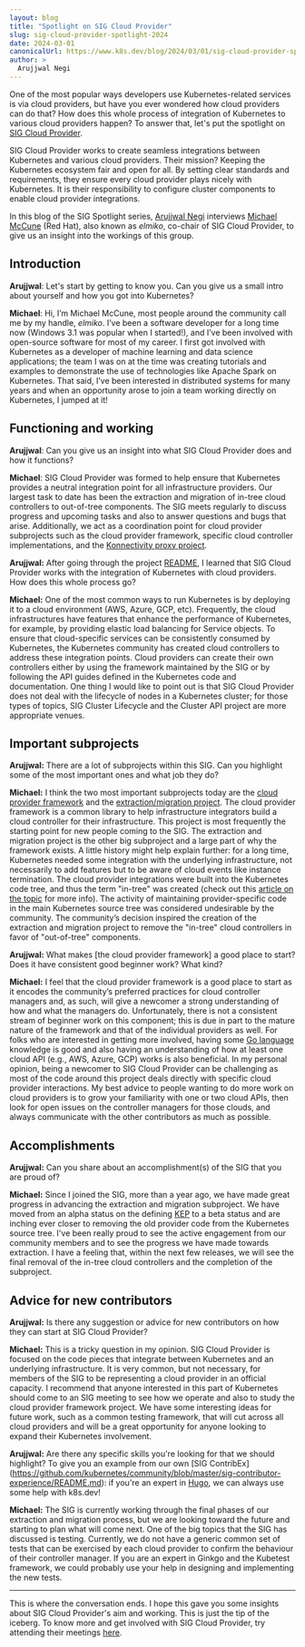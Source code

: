 ```yaml
---
layout: blog
title: "Spotlight on SIG Cloud Provider"
slug: sig-cloud-provider-spotlight-2024
date: 2024-03-01
canonicalUrl: https://www.k8s.dev/blog/2024/03/01/sig-cloud-provider-spotlight-2024/
author: >
  Arujjwal Negi
---
```


One of the most popular ways developers use Kubernetes-related services is via cloud providers, but
have you ever wondered how cloud providers can do that? How does this whole process of integration
of Kubernetes to various cloud providers happen? To answer that, let's put the spotlight on [SIG
Cloud Provider](https://github.com/kubernetes/community/blob/master/sig-cloud-provider/README.md).

SIG Cloud Provider works to create seamless integrations between Kubernetes and various cloud
providers. Their mission? Keeping the Kubernetes ecosystem fair and open for all. By setting clear
standards and requirements, they ensure every cloud provider plays nicely with Kubernetes. It is
their responsibility to configure cluster components to enable cloud provider integrations.

In this blog of the SIG Spotlight series, [Arujjwal Negi](https://twitter.com/arujjval) interviews
[Michael McCune](https://github.com/elmiko) (Red Hat), also known as _elmiko_, co-chair of SIG Cloud
Provider, to give us an insight into the workings of this group.

## Introduction

**Arujjwal**: Let's start by getting to know you. Can you give us a small intro about yourself and
how you got into Kubernetes?

**Michael**: Hi, I’m Michael McCune, most people around the community call me by my handle,
_elmiko_. I’ve been a software developer for a long time now (Windows 3.1 was popular when I
started!), and I’ve been involved with open-source software for most of my career. I first got
involved with Kubernetes as a developer of machine learning and data science applications; the team
I was on at the time was creating tutorials and examples to demonstrate the use of technologies like
Apache Spark on Kubernetes. That said, I’ve been interested in distributed systems for many years
and when an opportunity arose to join a team working directly on Kubernetes, I jumped at it!

## Functioning and working

**Arujjwal**: Can you give us an insight into what SIG Cloud Provider does and how it functions?

**Michael**: SIG Cloud Provider was formed to help ensure that Kubernetes provides a neutral
integration point for all infrastructure providers. Our largest task to date has been the extraction
and migration of in-tree cloud controllers to out-of-tree components. The SIG meets regularly to
discuss progress and upcoming tasks and also to answer questions and bugs that
arise. Additionally, we act as a coordination point for cloud provider subprojects such as the cloud
provider framework, specific cloud controller implementations, and the [Konnectivity proxy
project](https://kubernetes.io/docs/tasks/extend-kubernetes/setup-konnectivity/).


**Arujjwal:** After going through the project
[README](https://github.com/kubernetes/community/blob/master/sig-cloud-provider/README.md), I
learned that SIG Cloud Provider works with the integration of Kubernetes with cloud providers. How
does this whole process go?

**Michael:** One of the most common ways to run Kubernetes is by deploying it to a cloud environment
(AWS, Azure, GCP, etc). Frequently, the cloud infrastructures have features that enhance the
performance of Kubernetes, for example, by providing elastic load balancing for Service objects. To
ensure that cloud-specific services can be consistently consumed by Kubernetes, the Kubernetes
community has created cloud controllers to address these integration points. Cloud providers can
create their own controllers either by using the framework maintained by the SIG or by following
the API guides defined in the Kubernetes code and documentation. One thing I would like to point out
is that SIG Cloud Provider does not deal with the lifecycle of nodes in a Kubernetes cluster;
for those types of topics, SIG Cluster Lifecycle and the Cluster API project are more appropriate
venues.

## Important subprojects

**Arujjwal:** There are a lot of subprojects within this SIG. Can you highlight some of the most
important ones and what job they do?

**Michael:** I think the two most important subprojects today are the [cloud provider
framework](https://github.com/kubernetes/community/blob/master/sig-cloud-provider/README.md#kubernetes-cloud-provider)
and the [extraction/migration
project](https://github.com/kubernetes/community/blob/master/sig-cloud-provider/README.md#cloud-provider-extraction-migration). The
cloud provider framework is a common library to help infrastructure integrators build a cloud
controller for their infrastructure. This project is most frequently the starting point for new
people coming to the SIG. The extraction and migration project is the other big subproject and a
large part of why the framework exists. A little history might help explain further: for a long
time, Kubernetes needed some integration with the underlying infrastructure, not
necessarily to add features but to be aware of cloud events like instance termination. The cloud
provider integrations were built into the Kubernetes code tree, and thus the term "in-tree" was
created (check out this [article on the topic](https://kaslin.rocks/out-of-tree/) for more
info). The activity of maintaining provider-specific code in the main Kubernetes source tree was
considered undesirable by the community. The community’s decision inspired the creation of the
extraction and migration project to remove the "in-tree" cloud controllers in favor of
"out-of-tree" components.


**Arujjwal:** What makes [the cloud provider framework] a good place to start? Does it have consistent good beginner work? What
kind?

**Michael:** I feel that the cloud provider framework is a good place to start as it encodes the
community’s preferred practices for cloud controller managers and, as such, will give a newcomer a
strong understanding of how and what the managers do. Unfortunately, there is not a consistent
stream of beginner work on this component; this is due in part to the mature nature of the framework
and that of the individual providers as well. For folks who are interested in getting more involved,
having some [Go language](https://go.dev/) knowledge is good and also having an understanding of
how at least one cloud API (e.g., AWS, Azure, GCP) works is also beneficial. In my personal opinion,
being a newcomer to SIG Cloud Provider can be challenging as most of the code around this project
deals directly with specific cloud provider interactions. My best advice to people wanting to do
more work on cloud providers is to grow your familiarity with one or two cloud APIs, then look
for open issues on the controller managers for those clouds, and always communicate with the other
contributors as much as possible.

## Accomplishments

**Arujjwal:** Can you share about an accomplishment(s) of the SIG that you are proud of?

**Michael:** Since I joined the SIG, more than a year ago, we have made great progress in advancing
the extraction and migration subproject. We have moved from an alpha status on the defining
[KEP](https://github.com/kubernetes/enhancements/blob/master/keps/README.md) to a beta status and
are inching ever closer to removing the old provider code from the Kubernetes source tree. I've been
really proud to see the active engagement from our community members and to see the progress we have
made towards extraction. I have a feeling that, within the next few releases, we will see the final
removal of the in-tree cloud controllers and the completion of the subproject.

## Advice for new contributors

**Arujjwal:** Is there any suggestion or advice for new contributors on how they can start at SIG
Cloud Provider?

**Michael:** This is a tricky question in my opinion. SIG Cloud Provider is focused on the code
pieces that integrate between Kubernetes and an underlying infrastructure. It is very common, but
not necessary, for members of the SIG to be representing a cloud provider in an official capacity. I
recommend that anyone interested in this part of Kubernetes should come to an SIG meeting to see how
we operate and also to study the cloud provider framework project. We have some interesting ideas
for future work, such as a common testing framework, that will cut across all cloud providers and
will be a great opportunity for anyone looking to expand their Kubernetes involvement.

**Arujjwal:** Are there any specific skills you're looking for that we should highlight? To give you
an example from our own [SIG ContribEx]
(https://github.com/kubernetes/community/blob/master/sig-contributor-experience/README.md):
if you're an expert in [Hugo](https://gohugo.io/), we can always use some help with k8s.dev!

**Michael:** The SIG is currently working through the final phases of our extraction and migration
process, but we are looking toward the future and starting to plan what will come next. One of the
big topics that the SIG has discussed is testing. Currently, we do not have a generic common set of
tests that can be exercised by each cloud provider to confirm the behaviour of their controller
manager. If you are an expert in Ginkgo and the Kubetest framework, we could probably use your help
in designing and implementing the new tests.

---

This is where the conversation ends. I hope this gave you some insights about SIG Cloud Provider's
aim and working. This is just the tip of the iceberg. To know more and get involved with SIG Cloud
Provider, try attending their meetings
[here](https://github.com/kubernetes/community/blob/master/sig-cloud-provider/README.md#meetings).
